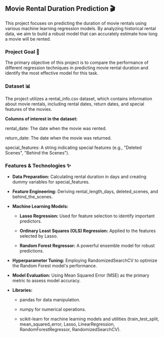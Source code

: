 ## Movie Rental Duration Prediction 🎬
This project focuses on predicting the duration of movie rentals using various machine learning regression models. By analyzing historical rental data, we aim to build a robust model that can accurately estimate how long a movie will be rented.

### Project Goal 🎯
The primary objective of this project is to compare the performance of different regression techniques in predicting movie rental duration and identify the most effective model for this task.

### Dataset 📊
The project utilizes a rental_info.csv dataset, which contains information about movie rentals, including rental dates, return dates, and special features of the movies.

**Columns of interest in the dataset:**

rental_date: The date when the movie was rented.

return_date: The date when the movie was returned.

special_features: A string indicating special features (e.g., "Deleted Scenes", "Behind the Scenes").

### Features & Technologies ✨
- **Data Preparation:** Calculating rental duration in days and creating dummy variables for special_features.

- **Feature Engineering:** Deriving rental_length_days, deleted_scenes, and behind_the_scenes.

- **Machine Learning Models:**

  - **Lasso Regression:** Used for feature selection to identify important predictors.

  - **Ordinary Least Squares (OLS) Regression:** Applied to the features selected by Lasso.

  - **Random Forest Regressor:** A powerful ensemble model for robust predictions.

- **Hyperparameter Tuning:** Employing RandomizedSearchCV to optimize the Random Forest model's performance.

- **Model Evaluation:** Using Mean Squared Error (MSE) as the primary metric to assess model accuracy.

- **Libraries:**

  - pandas for data manipulation.

  - numpy for numerical operations.

  - scikit-learn for machine learning models and utilities (train_test_split, mean_squared_error, Lasso, LinearRegression, RandomForestRegressor, RandomizedSearchCV).
